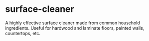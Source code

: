 # surface-cleaner
A highly effective surface cleaner made from common household ingredients. Useful for hardwood and laminate floors, painted walls, countertops, etc. 
